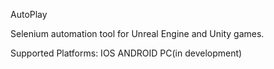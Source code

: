 AutoPlay

Selenium automation tool for Unreal Engine and Unity games.

Supported Platforms:
IOS
ANDROID
PC(in development)
